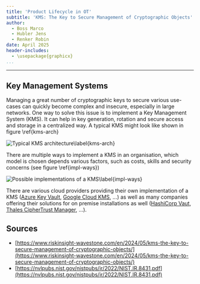 ```yaml
---
title: 'Product Lifecycle in OT'
subtitle: 'KMS: The Key to Secure Management of Cryptographic Objects'
author:
  - Boss Marco
  - Hubler Jens
  - Renker Robin
date: April 2025
header-includes:
  - \usepackage{graphicx}
...
```


---

## Key Management Systems

Managing a great number of cryptographic keys to secure various use-cases can
quickly become complex and insecure, especially in large networks. One way to
solve this issue is to implement a Key Management System (KMS). It can help in key
generation, rotation and secure access and storage in a centralized way.
A typical KMS might look like shown in figure \ref{kms-arch}

![Typical KMS architecture\label{kms-arch}](https://www.riskinsight-wavestone.com/wp-content/uploads/2024/05/Capture-decran-2024-05-29-144022.png)

There are multiple ways to implement a KMS in an organisation,
which model is chosen depends various factors, such as costs, skills and security
concerns (see figure \ref{impl-ways})

![Possible implementations of a KMS\label{impl-ways}](https://www.riskinsight-wavestone.com/wp-content/uploads/2024/05/Capture-decran-2024-05-29-144058.png)

There are various cloud providers providing their own implementation of a KMS
([Azure Key Vault](https://azure.microsoft.com/en-us/products/key-vault),
[Google Cloud KMS](https://cloud.google.com/security/products/security-key-management), ...)
as well as many companies offering their solutions for on premise installations as well
([HashiCorp Vaut](https://www.vaultproject.io/),
[Thales CipherTrust Manager](https://cpl.thalesgroup.com/encryption/ciphertrust-manager), ...).

## 

## Sources

- [https://www.riskinsight-wavestone.com/en/2024/05/kms-the-key-to-secure-management-of-cryptographic-objects/](https://www.riskinsight-wavestone.com/en/2024/05/kms-the-key-to-secure-management-of-cryptographic-objects/)
- [https://nvlpubs.nist.gov/nistpubs/ir/2022/NIST.IR.8431.pdf](https://nvlpubs.nist.gov/nistpubs/ir/2022/NIST.IR.8431.pdf)
